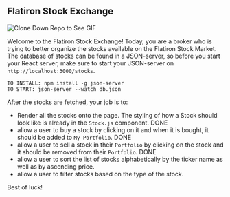 ## Flatiron Stock Exchange

![Clone Down Repo to See GIF](./stocks.gif)

Welcome to the Flatiron Stock Exchange!
Today, you are a broker who is trying to better organize the stocks available on the Flatiron Stock Market.
The database of stocks can be found in a JSON-server, so before you start your React server, make sure to start your JSON-server on `http://localhost:3000/stocks`.

```
TO INSTALL: npm install -g json-server
TO START: json-server --watch db.json
```

After the stocks are fetched, your job is to:
* Render all the stocks onto the page. The styling of how a Stock should look like is already in the `Stock.js` component. DONE 
* allow a user to buy a stock by clicking on it and when it is bought, it should be added to `My Portfolio`. DONE 
* allow a user to sell a stock in their `Portfolio` by clicking on the stock and it should be removed from their `Portfolio`. DONE 
* allow a user to sort the list of stocks alphabetically by the ticker name as well as by ascending price. 
* allow a user to filter stocks based on the type of the stock.

Best of luck!

